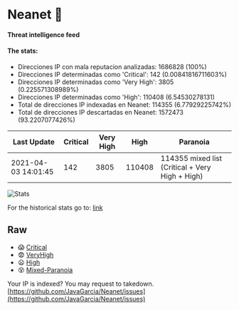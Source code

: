 # Neanet :hocho:
#### Threat intelligence feed
#### The stats:

- Direcciones IP con mala reputacion analizadas: 1686828 (100%)
- Direcciones IP determinadas como 'Critical':  142 (0.00841816711603%)
- Direcciones IP determinadas como 'Very High':  3805 (0.225571308989%)
- Direcciones IP determinadas como 'High':  110408 (6.54530278131)
- Total de direcciones IP indexadas en Neanet:  114355 (6.77929225742%)
- Total de direcciones IP descartadas en Neanet:  1572473 (93.2207077426%)

| Last Update | Critical | Very High | High | Paranoia |
| --- | --- | --- | --- | --- |
| 2021-04-03 14:01:45 | 142 | 3805 | 110408 | 114355 mixed list (Critical + Very High + High)|

![Stats](https://docs.google.com/spreadsheets/d/e/2PACX-1vSnaNMIXVabIpDJjufMlzH7poXnshF3mgd8Is1g9ytUEzVsP5my4Trn8f-xkoLLQ38xpL3HtmUexLo6/pubchart?oid=501124687&format=image)

For the historical stats go to: [link](/stats.csv)
## Raw
- :scream: [Critical](https://raw.githubusercontent.com/JavaGarcia/Neanet/master/blacklists/neanet_critical.txt)
- :fearful: [VeryHigh](https://raw.githubusercontent.com/JavaGarcia/Neanet/master/blacklists/neanet_veryHigh.txtt)
- :frowning: [High](https://raw.githubusercontent.com/JavaGarcia/Neanet/master/blacklists/neanet_high.txt)
- :dizzy_face: [Mixed-Paranoia](https://raw.githubusercontent.com/JavaGarcia/Neanet/master/blacklists/neanet_all.txt)


Your IP is indexed? You may request to takedown. [https://github.com/JavaGarcia/Neanet/issues](https://github.com/JavaGarcia/Neanet/issues)













































































































































































































































































































































































































































































































































































































































































































































































































































































































































































































































































































































































































































































































































































































































































































































































































































































































































































































































































































































































































































































































































































































































































































































































































































































































































































































































































































































































































































































































































































































































































































































































































































































































































































































































































































































































































































































































































































































































































































































































































































































































































































































































































































































































































































































































































































































































































































































































































































































































































































































































































































































































































































































































































































































































































































































